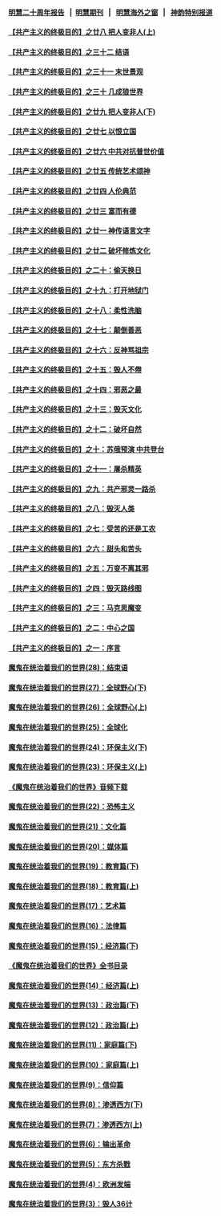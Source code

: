 #### [明慧二十周年报告](https://github.com/gfw-breaker/mh-reports/blob/master/README.md?t=07181536) &nbsp;&nbsp;|&nbsp;&nbsp;[明慧期刊](https://github.com/gfw-breaker/mh-qikan) &nbsp;&nbsp;|&nbsp;&nbsp; [明慧海外之窗](https://github.com/gfw-breaker/mh-news/blob/master/README.md?t=07181536) &nbsp;&nbsp;|&nbsp;&nbsp; [神韵特别报道](https://github.com/gfw-breaker/mh-news/blob/master/shenyun.md?t=07181536) 

#### [【共产主义的终极目的】之廿八 把人变非人(上)](../pages/nsc422/n11340492.md?t=07181536) 

#### [【共产主义的终极目的】之三十二 结语](../pages/nsc422/n11360535.md?t=07181536) 

#### [【共产主义的终极目的】之三十一 末世景观](../pages/nsc422/n11351129.md?t=07181536) 

#### [【共产主义的终极目的】之三十 几成狼世界](../pages/nsc422/n11348280.md?t=07181536) 

#### [【共产主义的终极目的】之廿九 把人变非人(下)](../pages/nsc422/n11344140.md?t=07181536) 

#### [【共产主义的终极目的】之廿七 以恨立国](../pages/nsc422/n11336944.md?t=07181536) 

#### [【共产主义的终极目的】之廿六 中共对抗普世价值](../pages/nsc422/n11324785.md?t=07181536) 

#### [【共产主义的终极目的】之廿五 传统艺术颂神](../pages/nsc422/n11296396.md?t=07181536) 

#### [【共产主义的终极目的】之廿四 人伦典范](../pages/nsc422/n11296397.md?t=07181536) 

#### [【共产主义的终极目的】之廿三 富而有德](../pages/nsc422/n11283598.md?t=07181536) 

#### [【共产主义的终极目的】之廿一 神传语言文字](../pages/nsc422/n11263265.md?t=07181536) 

#### [【共产主义的终极目的】之廿二 破坏修炼文化](../pages/nsc422/n11245728.md?t=07181536) 

#### [【共产主义的终极目的】之二十：偷天换日](../pages/nsc422/n11238846.md?t=07181536) 

#### [【共产主义的终极目的】之十九：打开地狱门](../pages/nsc422/n11206376.md?t=07181536) 

#### [【共产主义的终极目的】之十八：柔性洗脑](../pages/nsc422/n11199994.md?t=07181536) 

#### [【共产主义的终极目的】之十七：颠倒善恶](../pages/nsc422/n11179782.md?t=07181536) 

#### [【共产主义的终极目的】之十六：反神骂祖宗](../pages/nsc422/n11166798.md?t=07181536) 

#### [【共产主义的终极目的】之十五：毁人不倦](../pages/nsc422/n11166792.md?t=07181536) 

#### [【共产主义的终极目的】之十四：邪恶之最](../pages/nsc422/n11150249.md?t=07181536) 

#### [【共产主义的终极目的】之十三：毁灭文化](../pages/nsc422/n11135227.md?t=07181536) 

#### [【共产主义的终极目的】之十二：破坏自然](../pages/nsc422/n11135214.md?t=07181536) 

#### [【共产主义的终极目的】之十：苏俄预演 中共登台](../pages/nsc422/n11118424.md?t=07181536) 

#### [【共产主义的终极目的】之十一：屠杀精英](../pages/nsc422/n11118442.md?t=07181536) 

#### [【共产主义的终极目的】之九：共产邪灵一路杀](../pages/nsc422/n11114139.md?t=07181536) 

#### [【共产主义的终极目的】之八：毁灭人类](../pages/nsc422/n11108503.md?t=07181536) 

#### [【共产主义的终极目的】之七：受苦的还是工农](../pages/nsc422/n11101809.md?t=07181536) 

#### [【共产主义的终极目的】之六：甜头和苦头](../pages/nsc422/n11096971.md?t=07181536) 

#### [【共产主义的终极目的】之五：万变不离其邪](../pages/nsc422/n11091285.md?t=07181536) 

#### [【共产主义的终极目的】之四：毁灭路线图](../pages/nsc422/n11086284.md?t=07181536) 

#### [【共产主义的终极目的】之三：马克思魔变](../pages/nsc422/n11061941.md?t=07181536) 

#### [【共产主义的终极目的】之二：中心之国](../pages/nsc422/n11047728.md?t=07181536) 

#### [【共产主义的终极目的】之一：序言](../pages/nsc422/n11086077.md?t=07181536) 

#### [魔鬼在统治着我们的世界(28)：结束语](../pages/nsc422/n10936246.md?t=07181536) 

#### [魔鬼在统治着我们的世界(27)：全球野心(下)](../pages/nsc422/n10928319.md?t=07181536) 

#### [魔鬼在统治着我们的世界(26)：全球野心(上)](../pages/nsc422/n10900318.md?t=07181536) 

#### [魔鬼在统治着我们的世界(25)：全球化](../pages/nsc422/n10788205.md?t=07181536) 

#### [魔鬼在统治着我们的世界(24)：环保主义(下)](../pages/nsc422/n10695307.md?t=07181536) 

#### [魔鬼在统治着我们的世界(23)：环保主义(上)](../pages/nsc422/n10688613.md?t=07181536) 

#### [《魔鬼在统治着我们的世界》音频下载](../pages/nsc422/n10635553.md?t=07181536) 

#### [魔鬼在统治着我们的世界(22)：恐怖主义](../pages/nsc422/n10614727.md?t=07181536) 

#### [魔鬼在统治着我们的世界(21)：文化篇](../pages/nsc422/n10597706.md?t=07181536) 

#### [魔鬼在统治着我们的世界(20)：媒体篇](../pages/nsc422/n10586579.md?t=07181536) 

#### [魔鬼在统治着我们的世界(19)：教育篇(下)](../pages/nsc422/n10564808.md?t=07181536) 

#### [魔鬼在统治着我们的世界(18)：教育篇(上)](../pages/nsc422/n10526970.md?t=07181536) 

#### [魔鬼在统治着我们的世界(17)：艺术篇](../pages/nsc422/n10499093.md?t=07181536) 

#### [魔鬼在统治着我们的世界(16)：法律篇](../pages/nsc422/n10485969.md?t=07181536) 

#### [魔鬼在统治着我们的世界(15)：经济篇(下)](../pages/nsc422/n10469975.md?t=07181536) 

#### [《魔鬼在统治着我们的世界》全书目录](../pages/nsc422/n10464261.md?t=07181536) 

#### [魔鬼在统治着我们的世界(14)：经济篇(上)](../pages/nsc422/n10457370.md?t=07181536) 

#### [魔鬼在统治着我们的世界(13)：政治篇(下)](../pages/nsc422/n10448270.md?t=07181536) 

#### [魔鬼在统治着我们的世界(12)：政治篇(上)](../pages/nsc422/n10444576.md?t=07181536) 

#### [魔鬼在统治着我们的世界(11)：家庭篇(下)](../pages/nsc422/n10440961.md?t=07181536) 

#### [魔鬼在统治着我们的世界(10)：家庭篇(上)](../pages/nsc422/n10435448.md?t=07181536) 

#### [魔鬼在统治着我们的世界(9)：信仰篇](../pages/nsc422/n10432159.md?t=07181536) 

#### [魔鬼在统治着我们的世界(8)：渗透西方(下)](../pages/nsc422/n10429603.md?t=07181536) 

#### [魔鬼在统治着我们的世界(7)：渗透西方(上)](../pages/nsc422/n10426013.md?t=07181536) 

#### [魔鬼在统治着我们的世界(6)：输出革命](../pages/nsc422/n10421536.md?t=07181536) 

#### [魔鬼在统治着我们的世界(5)：东方杀戮](../pages/nsc422/n10417707.md?t=07181536) 

#### [魔鬼在统治着我们的世界(4)：欧洲发端](../pages/nsc422/n10414890.md?t=07181536) 

#### [魔鬼在统治着我们的世界(3)：毁人36计](../pages/nsc422/n10411583.md?t=07181536) 

